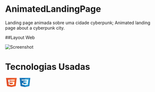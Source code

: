 # AnimatedLandingPage
Landing page animada sobre uma cidade cyberpunk; Animated landing page about a cyberpunk city. 

##Layout Web

![Screenshot](https://github.com/NicolasFiorese/AnimatedLandingPage/blob/main/assets/screenshot.png)

# Tecnologias Usadas

<img align="center" alt="Nico-HTML" height="30" width="40" src="https://raw.githubusercontent.com/devicons/devicon/master/icons/html5/html5-original.svg">
  <img align="center" alt="Nico-CSS" height="30" width="40" src="https://raw.githubusercontent.com/devicons/devicon/master/icons/css3/css3-original.svg">
